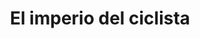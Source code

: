 ---
title: "El imperio del ciclista"
url: /puerto-la-cruz/el-imperio-del-ciclista/
shop: Fahrrad
---